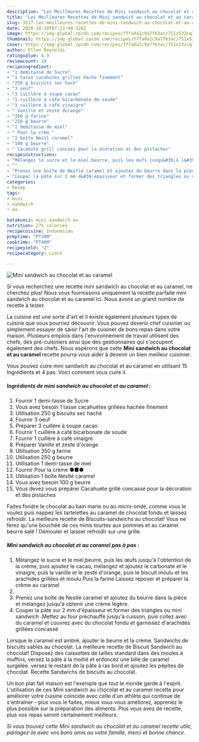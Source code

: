 ```yaml
---
description: "Les Meilleures Recettes de Mini sandwich au chocolat et au caramel"
title: "Les Meilleures Recettes de Mini sandwich au chocolat et au caramel"
slug: 3517-les-meilleures-recettes-de-mini-sandwich-au-chocolat-et-au-caramel
date: 2020-10-20T07:13:49.326Z
image: https://img-global.cpcdn.com/recipes/fffa0a1c9a7f63ac/751x532cq70/mini-sandwich-au-chocolat-et-au-caramel-photo-principale-de-la-recette.jpg
thumbnail: https://img-global.cpcdn.com/recipes/fffa0a1c9a7f63ac/751x532cq70/mini-sandwich-au-chocolat-et-au-caramel-photo-principale-de-la-recette.jpg
cover: https://img-global.cpcdn.com/recipes/fffa0a1c9a7f63ac/751x532cq70/mini-sandwich-au-chocolat-et-au-caramel-photo-principale-de-la-recette.jpg
author: Ellen Reynolds
ratingvalue: 4.9
reviewcount: 10
recipeingredient:
- "1 demitasse de Sucre"
- "1 tasse cacahutes grilles hache finement"
- "250 g biscuits sec hach"
- "3 oeuf"
- "3 cuillère à soupe cacao"
- "1 cuillère à café bicarbonate de soude"
- "1 cuillère à café vinaigre"
- " Vanille et zeste dorange"
- "350 g farine"
- "250 g beurre"
- "1 demitasse de miel"
- " Pour la crme "
- "1 boîte Nestl caramel"
- "100 g beurre"
- " Cacahute grill concass pour la dcoration et des pistaches"
recipeinstructions:
- "Mélangez le sucre et le miel,beurre, puis les œufs jusqu&#39;à l&#39;obtention de la crème, puis ajoutez le cacao, mélangez et ajoutez le carbonate et le vinaigre, puis la vanille et le zeste d&#39;orange, puis le biscuit moulu et les arachides grillées et moulu Puis la farine Laissez reposer et préparer la crème au caramel"
- ""
- "Prenez une boîte de Nestlé caramel et ajoutez du beurre dans la pièce et mélangez jusqu&#39;à obtenir une crème légère."
- "Couper la pâte sur 2 mm d&#39;épaisseur et former des triangles ou mini sandwich ،Mettez au four préchauffé jusqu&#39;à cuisson, puis collez avec du caramel et couvrez avec du chocolat fondu et garnissez d&#39;arachides grillées concassé"
categories:
- Resep
tags:
- mini
- sandwich
- au

katakunci: mini sandwich au 
nutrition: 275 calories
recipecuisine: Indonesian
preptime: "PT30M"
cooktime: "PT46M"
recipeyield: "2"
recipecategory: Lunch

---
```



![Mini sandwich au chocolat et au caramel](https://img-global.cpcdn.com/recipes/fffa0a1c9a7f63ac/751x532cq70/mini-sandwich-au-chocolat-et-au-caramel-photo-principale-de-la-recette.jpg)

Si vous recherchez une recette mini sandwich au chocolat et au caramel, ne cherchez plus! Nous vous fournissons uniquement la recette parfaite mini sandwich au chocolat et au caramel ici. Nous avons un grand nombre de recette à tester.

La cuisine est une sorte d'art et il existe également plusieurs types de cuisine que vous pourriez découvrir. Vous pouvez devenir chef cuisinier ou simplement essayer de saisir l'art de cuisiner de bons repas dans votre maison. Plusieurs emplois dans l'environnement de travail utilisent des chefs, des pré-cuisiniers ainsi que des gestionnaires qui s'occupent également des chefs. Nous espérons que cette <strong> Mini sandwich au chocolat et au caramel </strong> recette pourra vous aider à devenir un bien meilleur cuisinier.

<!--inarticleads1-->

Vous pouvez cuire mini sandwich au chocolat et au caramel en utilisant 15 Ingrédients et 4 pas. Voici comment vous cuire il.

##### Ingrédients de mini sandwich au chocolat et au caramel :

1. Fournir 1 demi-tasse de Sucre
1. Vous avez besoin 1 tasse cacahuètes grillées hachée finement
1. Utilisation 250 g biscuits sec haché
1. Fournir 3 oeuf
1. Préparer 3 cuillère à soupe cacao
1. Fournir 1 cuillère à café bicarbonate de soude
1. Fournir 1 cuillère à café vinaigre
1. Préparer  Vanille et zeste d&#39;orange
1. Utilisation 350 g farine
1. Utilisation 250 g beurre
1. Utilisation 1 demi-tasse de miel
1. Fournir  Pour la crème ●■●
1. Utilisation 1 boîte Nestlé caramel
1. Vous avez besoin 100 g beurre
1. Vous devez vous préparer  Cacahuète grillé concassé pour la décoration et des pistaches


Faites fondre le chocolat au bain marie ou au micro-onde, comme vous le voulez puis nappez les tartelettes au caramel de chocolat fondu et laissez refroidir. La meilleure recette de Biscuits-sandwichs au chocolat! Vous ne ferez qu&#39;une bouchée de ces minis tourtes aux pommes et au caramel beurre salé ! Démouler et laisser refroidir sur une grille. 

<!--inarticleads2-->

##### Mini sandwich au chocolat et au caramel pas à pas :

1. Mélangez le sucre et le miel,beurre, puis les œufs jusqu&#39;à l&#39;obtention de la crème, puis ajoutez le cacao, mélangez et ajoutez le carbonate et le vinaigre, puis la vanille et le zeste d&#39;orange, puis le biscuit moulu et les arachides grillées et moulu Puis la farine Laissez reposer et préparer la crème au caramel
1. 
1. Prenez une boîte de Nestlé caramel et ajoutez du beurre dans la pièce et mélangez jusqu&#39;à obtenir une crème légère.
1. Couper la pâte sur 2 mm d&#39;épaisseur et former des triangles ou mini sandwich ،Mettez au four préchauffé jusqu&#39;à cuisson, puis collez avec du caramel et couvrez avec du chocolat fondu et garnissez d&#39;arachides grillées concassé


Lorsque le caramel est ambré, ajouter le beurre et la crème. Sandwichs de biscuits sablés au chocolat. La meilleure recette de Biscuit Sandwich au chocolat! Disposez des caissettes de tailles standard dans des moules à muffins, versez la pâte à la moitié et enfoncez une bille de caramel surgelée. versez le restant de la pâte à ras bord et ajoutez les pépites de chocolat. Recette Sandwichs de biscuits au chocolat. 

<!--inarticleads1-->

<p>
Un bon plat fait maison est l'exemple que tout le monde garde à l'esprit. L'utilisation de ces Mini sandwich au chocolat et au caramel recette pour améliorer votre cuisine coïncide avec celle d'un athlète qui continue de s'entraîner - plus vous le faites, mieux vous vous améliorez, apprenez le plus possible sur la préparation des aliments. Plus vous avez de recette, plus vos repas seront certainement meilleurs.
</p>

<p>
<i>Si vous trouvez cette Mini sandwich au chocolat et au caramel recette utile, partagez-la avec vos bons amis ou votre famille, merci et bonne chance.</i>
</p>
